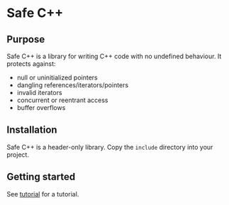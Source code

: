 # Safe C++

## Purpose

Safe C++ is a library for writing C++ code with no undefined behaviour. It protects against:

- null or uninitialized pointers
- dangling references/iterators/pointers
- invalid iterators
- concurrent or reentrant access
- buffer overflows

## Installation

Safe C++ is a header-only library. Copy the `include` directory into your project.

## Getting started

See [tutorial](tutorial.md) for a tutorial.
